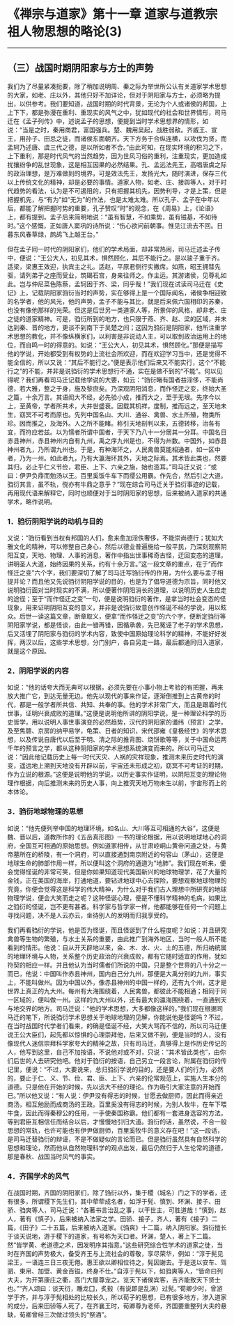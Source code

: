 # 《禅宗与道家》第十一章 道家与道教宗祖人物思想的略论(3)

------

## （三）战国时期阴阳家与方士的声势

我们为了尽量紧凑扼要，除了稍加说明周、秦之际为举世所公认有关道家学术思想的大家，如老、庄以外，其他只好不加详论，但对于阴阳家与方士，必须略为提出，以供参考。我们要知道，战国时期的时代背景，无论为个人或诸侯的邦国，上上下下，都是弥漫在重利、重现实的风气之中，犹如现代的社会和世界情形，司马迁在《孟子列传》中，述说孟子的思想，便提到当时学术思想界的情形，如说：“当是之时，秦用商君，富国强兵。楚、魏用吴起，战胜弱敌。齐威王、宣王，用孙子、田忌之徒，而诸侯东面朝齐。天下方务于合纵连横，以攻伐为贤，而孟轲乃述唐、虞三代之德，是以所如者不合。”由此可知，在现实环境的积习之下，上下重利，那是时代风气的当然趋势，因为世风习俗的重利，注重现实，更加造成扰攘纷争的乱世现象，这是相互因果的必然结果。孔、孟远法先王，高唱唐虞之际的政治理想，是万难做到的境界，可是效法先王，发扬光大，随时演进，保存三代以上传统文化的精神，却是必要的事情。道家人物，如老、庄、接舆等人，对于时代趋势的看法，认为是不可遏阻的，只有把握其机先，因势利导，才是上策，但是把握机先，与“有为”如“无为”的作法，也是太难太难。所以孔子、孟子在中年以后，都能了解把握时势的重要，孔子赞叹“时”的观念，在《周易》上，《论语》上，都有提到。孟子后来简明地说：“虽有智慧，不如乘势，虽有镃基，不如待时。”这个感慨，正如唐人窦巩的诗所说：“伤心欲问前朝事。惟见江流去不回。日暮东风春草绿，鹧鸪飞上越王台。”

但在孟子同一时代的阴阳家们，他们的学术局面，却非常热闹，司马迁述孟子传中，便说：“王公大人，初见其术，惧然顾化，其后不能行之。是以骏子重于齐。适梁，梁惠王效迎，执宾主之礼。适赵，平原君侧行实撇席。如燕，昭王拥彗先驱，请列弟子之座而受业，筑碣石宫，身亲往师之。作主运。其游诸侯，见尊礼如此。岂与仲尼菜色陈蔡，孟轲困于齐、梁，同乎哉！”我们现在试读司马迁在《史记》上，记载阴阳家驺衍当时的声势，实在够得上是一个国际闻名，诸侯争相迎致的名学者，他的风光，他的声势，孟子不能与其比，就是后来佩六国相印的苏秦，也没有像他那样的光荣。但这是后世另一类道家人等，所景仰的风格，却非老、庄之徒的道家精神。可是，驺衍所到的地方，也只限于燕、齐、赵、梁的区域，并未达到秦、晋的地方，更谈不到南下于吴楚之间；这因为驺衍是阴阳家，他所注重学术思想的教化，并不像纵横家们，以利害是非说动人主，可以取到政治运用上的地位，而自鸣一时的得意的。如说：“王公大人，初见其术，惧然顾化。”那便是描写他的学说，开始都受到有权势的上流社会所欢迎，而在欢迎学习当中，还是觉得不能全信的，所以又说：“其后不能行之。”便是表示他们后来又不能实行，这个“不能行之”的不能，并非是说驺衍的学术思想行不通，实在是做不到的“不能”。何以见得呢？我们再看司马迁记载他学说的大要，如云：“驺衍睹有国者益淫侈，不能尚德，若大雅，整之于身，施及黎庶矣。乃深观阴阳消息，而作怪迂之变，终始大圣之篇，十余万言。其语闳大不经，必先验小成，推而大之，至于无垠。先序今以上，至黄帝，学者所共术，大并世盛衰。因载其机祥，度制，推而远之，至天地未生，窈冥不可考而原也。先列中国名山、大川、通谷、禽兽、水土所殖，物类所珍。因而推之，及海外。人之所不能睹。称引天地剖判以来，五德转移，治各有宜，而符应若兹。以为懦者所谓中国者，于天下乃八十一分居其一分耳。中国名日赤县神州，赤县神州内自有九州，禹之序九州是也，不得为州数。中国外，如赤县神州者九，乃所谓九州也。于是，有种海环之，人民禽兽莫能相通者，如一区中者，乃为一州。如此者九，乃有大瀛海环其外，天地之际焉。其术皆此类也，然要其归，必止乎仁义节俭，君臣、上下、六亲之施，始也滥耳。”司马迁又说：“或曰：伊尹负鼎而勉汤以王。百里奚饭牛车下而缨公用霸。作先合，然后引之大道。驺衍其言，虽不轨，傥亦有牛鼎之意乎？”现在综合司马迁关于驺衍事迹的记载，再用现代语来解释它，同时也顺便对于当时阴阳家的思想，后来被纳入道家的共通学术，略作说明。

### 1．驺衍阴阳学说的动机与目的

又说：“驺衍看到当权有邦国的人们，愈来愈加淫佚奢侈，不能崇尚德行；犹如大雅文化的精神，可以修整自己身心，然后以德业普遍施给一般平民，乃深刻观察阴阳互变，天地、物理、人事的消息，著作中指出世事稀奇古怪，迂回变态的道理，讲明圣人大道，始终因果的关系，约有十余万言。”这一段文章的重点，在于“而作怪迁之变”六个字，我们要深切了解了司马迁写驺衍传的作用，为什么要与孟子相提并论？而且他又先说驺衍阴阳学说的目的，也是为了倡导道德为宗旨，同时他又说明驺衍面对当时现实的不满，所以便著作阴阳消长的道理，以说明历史人生应走的途径；至于“而作怪迂之变”一句，便是说明驺衍的著作，是拿当时社会变态的怪现象，用来证明阴阳互变的意义，并非是说驺衍故意创作怪诞不经的学说，用以眩众。后世一读这篇文章，断章取义，便拿“而作怪迂之变”的六个字，便断定驺衍等阴阳家学说，都是怪谈，由此一错再错，因循承袭，先已冤诬了老子的学术思想，后又活埋了阴阳家与驺衍的学术内容，致使中国原始理论科学的精神，不能好好发挥，两汉以后，这些学术思想，分门别户，各自另走一路，最后都通同归入道家，就是这个原因。

### 2．阴阳学说的内容

如说：“他的话夸大而无典可以根据，必须先要在小事小物上考验的有把握，再来放大推广它，到达无量无边。他先以现代的事来作证，逐渐倒推到上古黄帝的时代，都是一般学者所共信、共知、共奉的事。他的学术非常广大，而且是跟着时代世事，证明兴衰成败的道理。”这便是说明他所讲的阴阳学说，是一种理论科学的历史哲学，用以说明人事世事演变的必然趋势，汉代的阴阳家的谶纬（预言）之学，及至焦赣、京房的纳甲易学，龟策、日者的知识，宋代邵雍《皇极经世》的学术思想，以及传说自唐代以后至于明、清之际的推背图、烧饼歌等等，关于中国命运两千年的预言之学，都从这种阴阳家的学术思想系统演变而来的。所以司马迁又说：“因此他记载历史上每一时代天灾、人祸的灾祥现象，推测未来历史时代的演变，遥远地上溯到天地没有开辟以前，宇宙还未形成之初，窈冥不可考证的时期，作为立说的根源。”这便是说明他的学说，以历史事实作证明，以阴阳互变的理论物理作根据，向后推测未来的历史人事，向上推究天地万物未生以前，宇宙形而上的本体论。

### 3．驺衍地球物理的思想

如说：“他先便列举中国的地理环境，如名山、大川等互可相通的大谷”，这便是魏、晋以后，道教所作的《五岳真形图》一书的理论根据，用以说明地球地心的洞府，全国互可相通的原始思想。例如道家相传，从甘肃崆峒山黄帝问道之处，与黄帝墓所在的桥陵，有一个洞府，可以直接通到南京附近的句容山（茅山），这便是地球生命的肺部作用一样，所以便叫这个洞府的通道为“地肺”。我们现在听来，便会觉得怪诞的非常可笑，但是你如果知道现代美国新兴的地球物理学，花了大量的金钱，正在美国的海岸，打通地道，要钻进地球中心去探险，要想观察地球物理的究竟，你便会觉得这是科学的伟大精神，为什么对于我们古人理想中所研究的地球物理学说，便会大笑而走之呢？这种怪诞心理，便是不懂科学精神的毛病，如果比之驺衍的怪诞，岂不更有甚者。科学家与哲学家一样，他都能够在任何一个问题上寻找问题，决不是人云亦云，坐待别人的发明而归我享受的。

我们再看驺衍的学说，他是否为怪诞，而且怪诞到了什么程度呢？如说：并且研究禽兽等生物的繁殖，与水土关系的重要，由此推广到海外地区，当时一般人所不能看到的情形。他说：自从开天辟地以来，金、木、水、火、土的五德，所归纳统属的地理环境与人物，关系整个历史政治的兴衰成败，都有它随时适宜的作用，犹如符契的相应一样。并且他认为当时儒者们所说的中国，只是整个世界的八十分之一而已，他说：中国叫作赤县神州，国内自己分九州，那便是大禹分别的九州，事实上，不能叫做州。因为中国以外，像赤县神州的中国一样的，还有九个州，这才是世界上真正的九大州。每州有大海围绕着，人民禽兽，都彼此不能相通；相同于同一区域的，便叫做一州。这样的九大州以外，还有最大的瀛海围绕着，一直通到天与地交界的地方。司马迁说：“他的学术思想，大多都像这样的。”我们现在根据司马迁的笔下，所说驺衍学术思想关于地球地理的见解，你能说他是怪诞吗？不过，在当时战国时代学者们看来，的确是怪诞不经，大笑大骂而不信的，所以司马迁便说王公大臣们，起先都以惊惧的心理崇拜他，后来又做不到，便是当时的人，没有像现代人迷信崇拜科学家夸大的精神之故，只有司马迁，真够得上是作历史传记的人，他写到这里，自己不加按语，不说他对或不对，只说：“其术皆此类也”，由你们后世的人去研究他吧。他对于驺衍的按语，自己另立一段言论，附属在驺衍的传记里，便说：“不过，大要说来，总归驺衍学说的目的，还是要人们的行为，必然的，要止于仁、义、节、俭、君、臣、上下、六亲的伦常规范上，实施人生本分的道德。只是他在开始的时候，先以远大不经的理论。作为吸引大家注意的开始而已。”所以他又说：“有人说：伊尹没有得志的时候，甘愿去做厨师，因此而得亲近商汤，相互勉励而成商汤的王政。百里奚没有得志的时候，为别人牧牛，在车下喂牛食，因此而得秦穆公的任用，一手使秦国称霸。他们都有一套进身选容的方法，等到君臣互相信任而结合以后，才慢慢地引归大道。驺衍的话，虽然说，不合一般思想的常轨，也许可能也有伊尹做厨师，百里奚牧牛的意义存在吧！”这一段话，是司马迁替驺衍的辩诬，不是不做疑似的言论而已。但是驺衍虽然具有自然科学的思想和理论，然而他从自然物理科学的观点出发，最后仍然归于人生伦常的道德，那是春秋、战国当时风气的事实。

### 4．齐国学术的风气

在战国时期，齐国的阴阳家们，除了驺衍以外，集于稷（城名）门之下的学者，还有很多，所谓稷下先生们，其中荦荦成名者，如浮于髡、慎到、环渊、接子、田骄、驺爽等人，司马迁说：“各著书言治乱之事，以干世主，可胜道哉！”慎到，赵人，著有《慎子》，后来被纳入法家之学。田骄、接子，齐人，著有《接子》二篇，《田子》二十五篇，后来被纳入道家。《驺爽》十二篇，纳入阴阳家。驺衍擅长于谈天说地，游于稷下的道家，有号称为天口者。环渊，楚人，著上下二篇。然“皆学黄、老道德之术，因发明序其指意。”这些研究综合性学术的道家之徒，当时在齐国的声势极大，备受齐王与上流社会的尊敬，享尽荣华，例如：“淳于髡见梁王，一语连三日三夜无倦。惠王欲以卿相位待之，髡因谢去。于是送以安车、驾驷、束帛、加壁、黄金百镒，终身不仕。”自淳于髡以下，如驺爽等人，“皆命曰列大夫，为开第康庄之衢，高门大屋尊宠之。览天下诸侯宾客，吉齐能致天下贤士也。”“齐人颂曰：谈天衍，雕龙囗，炙毂（有说即是乱涡）过髡。”荀卿少时，曾游学于齐，并与淳于髡相处的比较长久，所以荀子的思想，已有很多地方，渗入道家的成分，后来田骄等人死了，在齐襄王时，荀卿尊为老师，齐国要重整列大夫的悬缺，荀卿曾经三次做过领头的“祭酒”。

